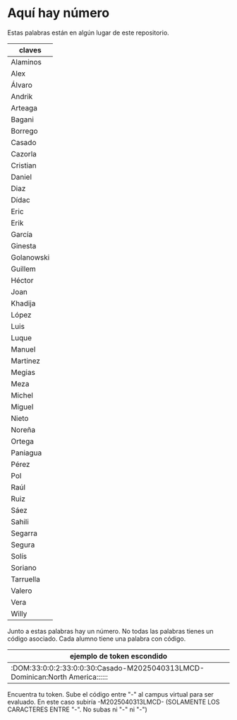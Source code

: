 # Aquí hay número

Estas palabras están en algún lugar de este repositorio.


| claves |
|--------|
|Alaminos|
|Alex|
|Álvaro|
|Andrik|
|Arteaga|
|Bagani|
|Borrego|
|Casado|
|Cazorla|
|Cristian|
|Daniel|
|Diaz|
|Dídac|
|Eric|
|Erik|
|García|
|Ginesta|
|Golanowski|
|Guillem|
|Héctor|
|Joan|
|Khadija|
|López|
|Luis|
|Luque|
|Manuel|
|Martinez|
|Megias|
|Meza|
|Michel|
|Miguel|
|Nieto|
|Noreña|
|Ortega|
|Paniagua|
|Pérez|
|Pol|
|Raúl|
|Ruiz|
|Sáez|
|Sahili|
|Segarra|
|Segura|
|Solís|
|Soriano|
|Tarruella|
|Valero|
|Vera|
|Willy|


Junto a estas palabras hay un número. No todas las palabras tienes un código asociado. Cada alumno tiene una palabra con código.


|ejemplo de token escondido|
|---------------------------------------------------------------------------|
|:DOM:33:0:0:2:33:0:0:30:Casado-M2025040313LMCD-Dominican:North America::::::|


Encuentra tu token. Sube el código entre "-" al campus virtual para ser evaluado. En este caso subiría -M2025040313LMCD- (SOLAMENTE LOS CARACTERES ENTRE "-". No subas ni "-" ni "-")
